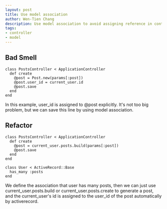 ```yaml
---
layout: post
title: Use model association
author: Wen-Tien Chang
description: Use model association to avoid assigning reference in controller.
tags:
- controller
- model
---
```

Bad Smell
---------

    class PostsController < ApplicationController
      def create
        @post = Post.new(params[:post])
        @post.user_id = current_user.id
        @post.save
      end
    end

In this example, user_id is assigned to @post explicitly. It's not too big problem, but we can save this line by using model association.

Refactor
--------

    class PostsController < ApplicationController
      def create
        @post = current_user.posts.build(params[:post])
        @post.save
      end
    end

    class User < ActiveRecord::Base
      has_many :posts
    end

We define the association that user has many posts, then we can just use current_user.posts.build or current_user.posts.create to generate a post, and the current_user's id is assigned to the user_id of the post automatically by activerecord.
